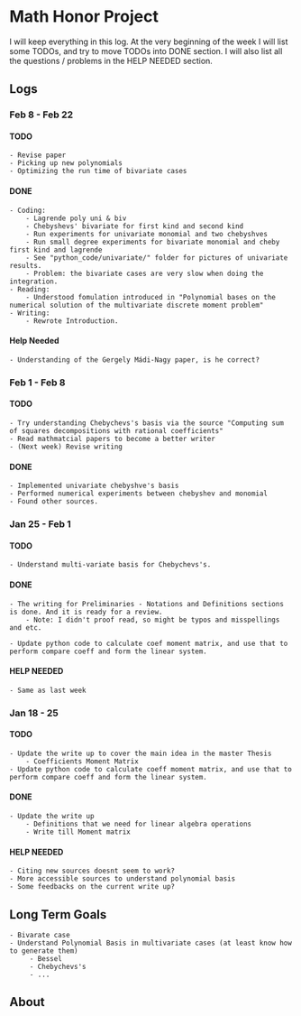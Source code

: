 # Math Honor Project

I will keep everything in this log. 
At the very beginning of the week I will list some TODOs, and try to move TODOs into DONE section. 
I will also list all the questions / problems in the HELP NEEDED section.

## Logs

### Feb 8 - Feb 22

#### TODO

	- Revise paper
    - Picking up new polynomials
    - Optimizing the run time of bivariate cases

#### DONE
	- Coding:	
		- Lagrende poly uni & biv
		- Chebyshevs' bivariate for first kind and second kind
		- Run experiments for univariate monomial and two chebyshves
		- Run small degree experiments for bivariate monomial and cheby first kind and lagrende
		- See "python_code/univariate/" folder for pictures of univariate results.
        - Problem: the bivariate cases are very slow when doing the integration.
	- Reading:
		- Understood fomulation introduced in "Polynomial bases on the numerical solution of the multivariate discrete moment problem"
	- Writing:
        - Rewrote Introduction.

#### Help Needed
	
	- Understanding of the Gergely Mádi-Nagy paper, is he correct?

### Feb 1 - Feb 8

#### TODO
	
	- Try understanding Chebychevs's basis via the source "Computing sum of squares decompositions with rational coefficients"
	- Read mathmatcial papers to become a better writer
	- (Next week) Revise writing

#### DONE

	- Implemented univariate chebyshve's basis
	- Performed numerical experiments between chebyshev and monomial
	- Found other sources. 

### Jan 25 - Feb 1

#### TODO

    - Understand multi-variate basis for Chebychevs's.

#### DONE

    - The writing for Preliminaries - Notations and Definitions sections is done. And it is ready for a review.
        - Note: I didn't proof read, so might be typos and misspellings and etc. 
    
    - Update python code to calculate coef moment matrix, and use that to perform compare coeff and form the linear system.

#### HELP NEEDED

    - Same as last week


### Jan 18 - 25

#### TODO

    - Update the write up to cover the main idea in the master Thesis
        - Coefficients Moment Matrix
    - Update python code to calculate coeff moment matrix, and use that to perform compare coeff and form the linear system.

#### DONE

    - Update the write up
        - Definitions that we need for linear algebra operations
        - Write till Moment matrix

#### HELP NEEDED

    - Citing new sources doesnt seem to work? 
    - More accessible sources to understand polynomial basis
    - Some feedbacks on the current write up?

## Long Term Goals

    - Bivarate case
    - Understand Polynomial Basis in multivariate cases (at least know how to generate them)
         - Bessel
         - Chebychevs's 
         - ...

## About

